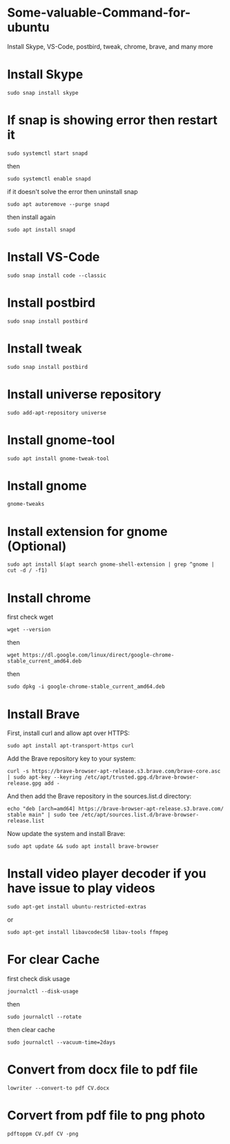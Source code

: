 # Some-valuable-Command-for-ubuntu
Install Skype, VS-Code, postbird, tweak, chrome, brave, and many more

# Install Skype
~~~
sudo snap install skype
~~~

# If snap is showing error then restart it
~~~
sudo systemctl start snapd
~~~
then
~~~
sudo systemctl enable snapd
~~~
if it doesn't solve the error then uninstall snap
~~~
sudo apt autoremove --purge snapd
~~~
then install again
~~~
sudo apt install snapd
~~~

# Install VS-Code
~~~
sudo snap install code --classic
~~~

# Install postbird
~~~
sudo snap install postbird
~~~

# Install tweak
~~~
sudo snap install postbird
~~~

# Install universe repository
~~~
sudo add-apt-repository universe
~~~

# Install gnome-tool
~~~
sudo apt install gnome-tweak-tool
~~~

# Install gnome
~~~
gnome-tweaks
~~~

# Install extension for gnome (Optional)
~~~
sudo apt install $(apt search gnome-shell-extension | grep ^gnome | cut -d / -f1)
~~~

# Install chrome
first check wget
~~~
wget --version
~~~
then
~~~
wget https://dl.google.com/linux/direct/google-chrome-stable_current_amd64.deb
~~~
then
~~~
sudo dpkg -i google-chrome-stable_current_amd64.deb
~~~

# Install Brave
First, install curl and allow apt over HTTPS:
~~~
sudo apt install apt-transport-https curl
~~~
Add the Brave repository key to your system:
~~~
curl -s https://brave-browser-apt-release.s3.brave.com/brave-core.asc | sudo apt-key --keyring /etc/apt/trusted.gpg.d/brave-browser-release.gpg add -
~~~
And then add the Brave repository in the sources.list.d directory:
~~~
echo "deb [arch=amd64] https://brave-browser-apt-release.s3.brave.com/ stable main" | sudo tee /etc/apt/sources.list.d/brave-browser-release.list
~~~
Now update the system and install Brave:
~~~
sudo apt update && sudo apt install brave-browser
~~~

# Install video player decoder if you have issue to play videos
~~~
sudo apt-get install ubuntu-restricted-extras
~~~
or
~~~
sudo apt-get install libavcodec58 libav-tools ffmpeg
~~~

# For clear Cache
first check disk usage
~~~
journalctl --disk-usage
~~~
then
~~~
sudo journalctl --rotate
~~~
then clear cache
~~~
sudo journalctl --vacuum-time=2days
~~~

# Convert from docx file to pdf file
~~~
lowriter --convert-to pdf CV.docx
~~~

# Corvert from pdf file to png photo
~~~
pdftoppm CV.pdf CV -png
~~~
